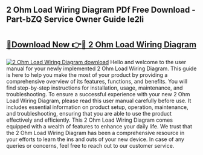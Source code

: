 ## 2 Ohm Load Wiring Diagram PDf Free Download - Part-bZQ Service Owner Guide le2li

# <h2><a href="http://dfkmta.blite.top/?on=2+Ohm+Load+Wiring+Diagram">🔗Download New 👉🔴 2 Ohm Load Wiring Diagram</a></h2>

[![2 Ohm Load Wiring Diagram download](https://i.imgur.com/lujVjoI.png)](http://dfkmta.blite.top/?on=2+Ohm+Load+Wiring+Diagram)
Hello and welcome to the user manual for your newly implemented 2 Ohm Load Wiring Diagram. This guide is here to help you make the most of your product by providing a comprehensive overview of its features, functions, and benefits. You will find step-by-step instructions for installation, usage, maintenance, and troubleshooting. To ensure a successful experience with your new 2 Ohm Load Wiring Diagram, please read this user manual carefully before use. It includes essential information on product setup, operation, maintenance, and troubleshooting, ensuring that you are able to use the product effectively and efficiently. This 2 Ohm Load Wiring Diagram comes equipped with a wealth of features to enhance your daily life. We trust that the 2 Ohm Load Wiring Diagram has been a comprehensive resource in your efforts to learn the ins and outs of your new device. In case of any queries or concerns, feel free to reach out to our customer service.
